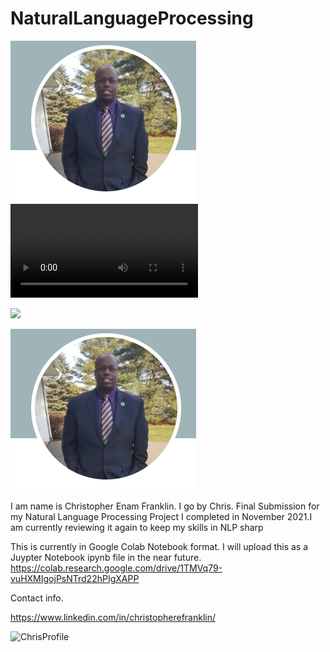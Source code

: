 # NaturalLanguageProcessing
![](images/ChrisProfile2.PNG)
![](images/testvideo.mp4)

![](<video src='https://tella.video/chriss-video-6-a0pt' width=180/>)

[![Alternate Text](images/ChrisProfile2.PNG)](https://tella.video/chriss-video-6-a0pt)


I am name is Christopher Enam Franklin. I go by Chris.
Final Submission for my Natural Language Processing Project I completed in November 2021.I am currently reviewing it again to keep my skills in NLP sharp

This is currently in Google Colab Notebook format. I will upload this as a Juypter Notebook ipynb file in the near future.
https://colab.research.google.com/drive/1TMVq79-vuHXMIgojPsNTrd22hPIgXAPP

Contact info.

https://www.linkedin.com/in/christopherefranklin/





<img width="282" alt="ChrisProfile" src="https://user-images.githubusercontent.com/18309288/200979623-6a7b5143-86e7-4f11-a288-acc326907a21.PNG">
